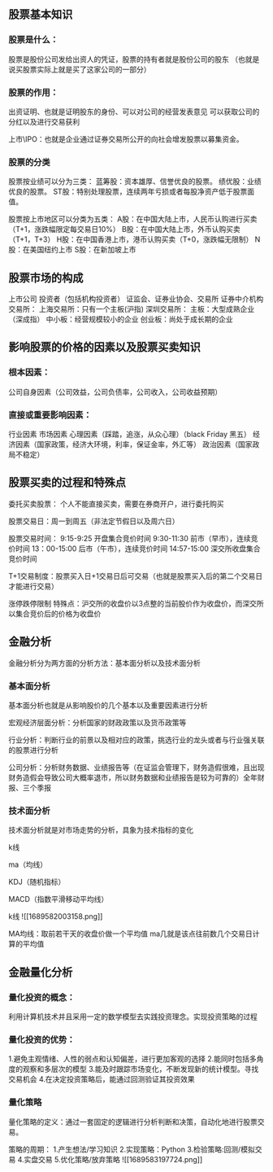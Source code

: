 ## 股票基本知识

### 股票是什么：

股票是股份公司发给出资人的凭证，股票的持有者就是股份公司的股东 （也就是说买股票实际上就是买了这家公司的一部分）

### 股票的作用：

出资证明、也就是证明股东的身份、可以对公司的经营发表意见 可以获取公司的分红以及进行交易获利

上市\IPO：也就是企业通过证券交易所公开的向社会增发股票以募集资金。

### 股票的分类

股票按业绩可以分为三类：
蓝筹股：资本雄厚、信誉优良的股票。
绩优股：业绩优良的股票。
ST股：特别处理股票，连续两年亏损或者每股净资产低于股票面值。

股票按上市地区可以分类为五类：
A股：在中国大陆上市，人民币认购进行买卖（T+1，涨跌幅限定每交易日10%）
B股：在中国大陆上市，外币认购买卖（T+1，T+3）
H股：在中国香港上市，港币认购买卖（T+0，涨跌幅无限制）
N股：在美国纽约上市
S股：在新加坡上市

## 股票市场的构成

上市公司
投资者（包括机构投资者）
证监会、证券业协会、交易所
证券中介机构
交易所：
  上海交易所：只有一个主板(沪指)
  深圳交易所：
    主板：大型成熟企业（深成指）
    中小板：经营规模较小的企业
    创业板：尚处于成长期的企业

## 影响股票的价格的因素以及股票买卖知识

### 根本因素：

公司自身因素（公司效益，公司负债率，公司收入，公司收益预期）

### 直接或重要影响因素：
行业因素
市场因素
心理因素（踩踏，追涨，从众心理）（black Friday 黑五）
经济因素（国家政策，经济大环境，利率，保证金率，外汇等）
政治因素（国家政局不稳定）

## 股票买卖的过程和特殊点

委托买卖股票：
 个人不能直接买卖，需要在券商开户，进行委托购买

股票交易日：周一到周五（非法定节假日以及周六日）

股票交易时间：
 9:15-9:25 开盘集合竞价时间
 9:30-11:30 前市（早市），连续竞价时间
 13：00-15:00 后市（午市），连续竞价时间
 14:57-15:00 深交所收盘集合竞价时间

T+1交易制度：股票买入日+1交易日后可交易（也就是股票买入后的第二个交易日才能进行交易）

涨停跌停限制
特殊点：沪交所的收盘价以3点整的当前股价作为收盘价，而深交所以集合竞价后的价格为收盘价

## 金融分析

金融分析分为两方面的分析方法：基本面分析以及技术面分析

### 基本面分析

基本面分析也就是从影响股价的几个基本以及重要因素进行分析

宏观经济层面分析：分析国家的财政政策以及货币政策等

行业分析：判断行业的前景以及相对应的政策，挑选行业的龙头或者与行业强关联的股票进行分析

公司分析：分析财务数据、业绩报告等（在证监会管理下，财务造假很难，且出现财务造假会导致公司大概率退市，所以财务数据和业绩报告是较为可靠的）全年财报、三个季报

### 技术面分析

技术面分析就是对市场走势的分析，具象为技术指标的变化

k线

ma（均线）

KDJ（随机指标）

MACD（指数平滑移动平均线）

k线
![[1689582003158.png]]

MA均线：取前若干天的收盘价做一个平均值 ma几就是该点往前数几个交易日计算的平均值

## 金融量化分析

### 量化投资的概念：
利用计算机技术并且采用一定的数学模型去实践投资理念。实现投资策略的过程

### 量化投资的优势：

1.避免主观情绪、人性的弱点和认知偏差，进行更加客观的选择
2.能同时包括多角度的观察和多层次的模型
3.能及时跟踪市场变化，不断发现新的统计模型。寻找交易机会
4.在决定投资策略后，能通过回测验证其投资效果

### 量化策略

量化策略的定义：通过一套固定的逻辑进行分析判断和决策，自动化地进行股票交易。

策略的周期：
1.产生想法/学习知识
2.实现策略：Python
3.检验策略:回测/模拟交易
4.实盘交易
5.优化策略/放弃策略
![[1689583197724.png]]